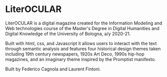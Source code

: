 # LiterOCULAR

LiterOCULAR is a digital magazine created for the Information Modeling and Web technologies course of the Master's Degree in Digital Humanities and Digital Knowledge of the University of Bologna, a/y 2020-21.

Built with html, css, and Javascript it allows users to interact with the text through semantic analysis and features four historical design themes taken including 19th century newspapers, 1920s Art Deco, 1990s hip-hop magazines, and an imaginary theme inspired by the Promptist manifesto. 

Built by Federico Cagnola and Laurent Fintoni. 
